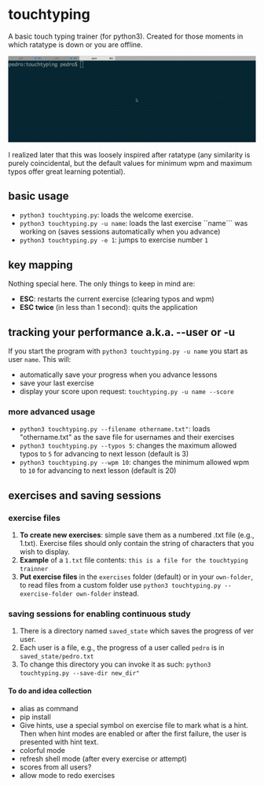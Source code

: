 # touchtyping
A basic touch typing trainer (for python3). Created for those moments in which ratatype is down or you are offline. 

![image](https://raw.githubusercontent.com/PedroLopes/touchtyping/master/images/demo.gif)

I realized later that this was loosely inspired after ratatype (any similarity is purely coincidental, but the default values for minimum wpm and maximum typos offer great learning potential).

## basic usage
* ``python3 touchtyping.py``: loads the welcome exercise.
* ``python3 touchtyping.py -u name``: loads the last exercise ``name``` was working on (saves sessions automatically when you advance)
* ``python3 touchtyping.py -e 1``: jumps to exercise number ``1``

## key mapping
Nothing special here. The only things to keep in mind are:

* **ESC**: restarts the current exercise (clearing typos and wpm)
* **ESC twice** (in less than 1 second): quits the application

## tracking your performance a.k.a. --user or -u
If you start the program with ``python3 touchtyping.py -u name`` you start as user ``name``. This will:
* automatically save your progress when you advance lessons
* save your last exercise
* display your score upon request: ``touchtyping.py -u name --score``
 
### more advanced usage
* ``python3 touchtyping.py --filename othername.txt"``: loads "othername.txt" as the save file for usernames and their exercises
* ``python3 touchtyping.py --typos 5``: changes the maximum allowed typos to ``5`` for advancing to next lesson (default is 3)
* ``python3 touchtyping.py --wpm 10``: changes the minimum allowed wpm to ``10`` for advancing to next lesson (default is 20)
 
## exercises and saving sessions

### exercise files
1. **To create new exercises**: simple save them as a numbered .txt file (e.g., 1.txt). Exercise files should only contain the string of characters that you wish to display.
2. **Example** of a ``1.txt`` file contents:
   ``this is a file for the touchtyping trainner``
3. **Put exercise files** in the ``exercises`` folder (default) or in your ``own-folder``, to read files from a custom folder use ``python3 touchtyping.py --exercise-folder own-folder`` instead.
   
### saving sessions for enabling continuous study
1. There is a directory named ``saved_state`` which saves the progress of ver user. 
2. Each user is a file, e.g., the progress of a user called ``pedro`` is in ``saved_state/pedro.txt``
3. To change this directory you can invoke it as such: ``python3 touchtyping.py --save-dir new_dir"``

#### To do and idea collection
* alias as command
* pip install
* Give hints, use a special symbol on exercise file to mark what is a hint. Then when hint modes are enabled or after the first failure, the user is presented with hint text. 
* colorful mode
* refresh shell mode (after every exercise or attempt)
* scores from all users?
* allow mode to redo exercises
